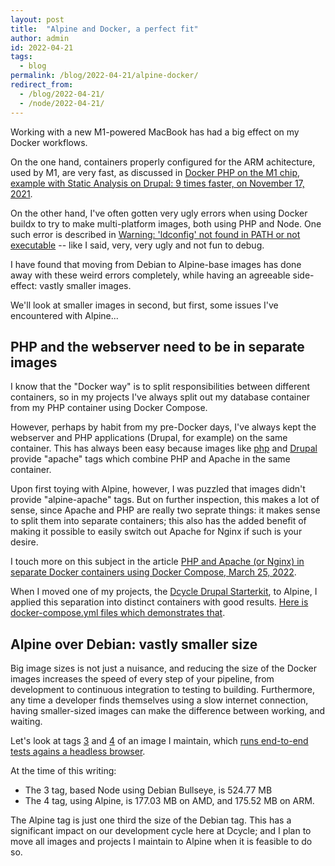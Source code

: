```yaml
---
layout: post
title:  "Alpine and Docker, a perfect fit"
author: admin
id: 2022-04-21
tags:
  - blog
permalink: /blog/2022-04-21/alpine-docker/
redirect_from:
  - /blog/2022-04-21/
  - /node/2022-04-21/
---
```


Working with a new M1-powered MacBook has had a big effect on my Docker workflows.

On the one hand, containers properly configured for the ARM achitecture, used by M1, are very fast, as discussed in [Docker PHP on the M1 chip, example with Static Analysis on Drupal: 9 times faster, on November 17, 2021](https://blog.dcycle.com/blog/2021-11-17/m1-docker-php-speed-test/).

On the other hand, I've often gotten very ugly errors when using Docker buildx to try to make multi-platform images, both using PHP and Node. One such error is described in [Warning: 'ldconfig' not found in PATH or not executable](https://github.com/dcycle/docker-drupal/issues/21) -- like I said, very, very ugly and not fun to debug.

I have found that moving from Debian to Alpine-base images has done away with these weird errors completely, while having an agreeable side-effect: vastly smaller images.

We'll look at smaller images in second, but first, some issues I've encountered with Alpine...

PHP and the webserver need to be in separate images
-----

I know that the "Docker way" is to split responsibilities between different containers, so in my projects I've always split out my database container from my PHP container using Docker Compose.

However, perhaps by habit from my pre-Docker days, I've always kept the webserver and PHP applications (Drupal, for example) on the same container. This has always been easy because images like [php](https://hub.docker.com/_/php?tab=tags&page=1&name=apache) and [Drupal](https://hub.docker.com/_/drupal?tab=tags&page=1&name=apache) provide "apache" tags which combine PHP and Apache in the same container.

Upon first toying with Alpine, however, I was puzzled that images didn't provide "alpine-apache" tags. But on further inspection, this makes a lot of sense, since Apache and PHP are really two seprate things: it makes sense to split them into separate containers; this also has the added benefit of making it possible to easily switch out Apache for Nginx if such is your desire.

I touch more on this subject in the article [PHP and Apache (or Nginx) in separate Docker containers using Docker Compose, March 25, 2022](https://blog.dcycle.com/blog/2022-03-25/php-apache-different-containers/).

When I moved one of my projects, the [Dcycle Drupal Starterkit](https://github.com/dcycle/starterkit-drupalsite), to Alpine, I applied this separation into distinct containers with good results. [Here is docker-compose.yml files which demonstrates that](https://github.com/dcycle/starterkit-drupalsite/blob/master/docker-compose.yml).

Alpine over Debian: vastly smaller size
-----

Big image sizes is not just a nuisance, and reducing the size of the Docker images increases the speed of every step of your pipeline, from development to continuous integration to testing to building. Furthermore, any time a developer finds themselves using a slow internet connection, having smaller-sized images can make the difference between working, and waiting.

Let's look at tags [3](https://hub.docker.com/r/dcycle/browsertesting/tags?page=1&name=3) and [4](https://hub.docker.com/r/dcycle/browsertesting/tags?page=1&name=4) of an image I maintain, which [runs end-to-end tests agains a headless browser](https://github.com/dcycle/docker-browsertesting).

At the time of this writing:

* The 3 tag, based Node using Debian Bullseye, is 524.77 MB
* The 4 tag, using Alpine, is 177.03 MB on AMD, and 175.52 MB on ARM.

The Alpine tag is just one third the size of the Debian tag. This has a significant impact on our development cycle here at Dcycle; and I plan to move all images and projects I maintain to Alpine when it is feasible to do so.
